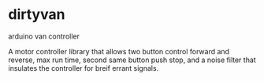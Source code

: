 # dirtyvan
arduino van controller

A motor controller library that allows two button control forward and reverse, max run time, second same button push stop, and a noise filter that insulates the controller for breif errant signals.
